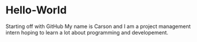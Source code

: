# Hello-World
Starting off with GitHub
My name is Carson and I am a project management intern hoping to learn a lot about programming and developement.
